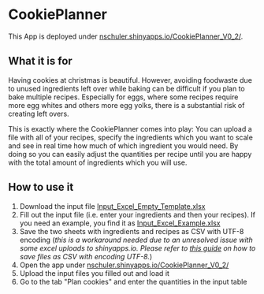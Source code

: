 # CookiePlanner

This App is deployed under [nschuler.shinyapps.io/CookiePlanner_V0_2/](https://nschuler.shinyapps.io/CookiePlanner_V0_2/).

## What it is for
Having cookies at christmas is beautiful. However, avoiding foodwaste due to unused ingredients left over while baking can be difficult if you plan to bake multiple recipes. Especially for eggs, where some recipes require more egg whites and others more egg yolks, there is a substantial risk of creating left overs.

This is exactly where the CookiePlanner comes into play: You can upload a file with all of your recipes, specify the ingredients which you want to scale and see in real time how much of which ingredient you would need. By doing so you can easily adjust the quantities per recipe until you are happy with the total amount of ingredients which you will use.

## How to use it
1. Download the input file [Input_Excel_Empty_Template.xlsx](https://github.com/NicSchuler/CookiePlanner/raw/main/Input_Excel_Empty_Template.xlsx)
2. Fill out the input file (i.e. enter your ingredients and then your recipes). If you need an example, you find it as [Input_Excel_Example.xlsx](https://github.com/NicSchuler/CookiePlanner/raw/main/Input_Excel_Example.xlsx)
3. Save the two sheets with ingredients and recipes as CSV with UTF-8 encoding (*this is a workaround needed due to an unresolved issue with some excel uploads to shinyapps.io. Please refer to [this guide](https://docs.workstars.com/en/latest/howto/save-csv-utf8.html) on how to save files as CSV with encoding UTF-8.*)
4. Open the app under [nschuler.shinyapps.io/CookiePlanner_V0_2/](https://nschuler.shinyapps.io/CookiePlanner_V0_2/)
5. Upload the input files you filled out and load it
6. Go to the tab "Plan cookies" and enter the quantities in the input table
